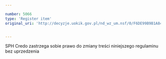```yaml
---

number: 5066
type: 'Register item'
original_uri: 'http://decyzje.uokik.gov.pl/nd_wz_um.nsf/0/F6DE99B9B1A84A85C1257BBA00377FA3?OpenDocument'


---
```


SPH Credo zastrzega sobie prawo do zmiany treści niniejszego regulaminu bez uprzedzenia
